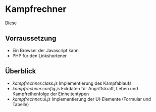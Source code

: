 # Kampfrechner

Diese

## Vorraussetzung

* Ein Browser der Javascript kann
* PHP für den Linkshortener

## Überblick

* *kampfrechner.class.js* Implementierung des Kampfablaufs
* *kampfrechner.config.js* Eckdaten für Angriffskraft, Leben und Kampfreihenfolge der Einheitentypen
* *kampfrechner.ui.js* Implementierung der UI-Elemente (Formular und Tabelle)
